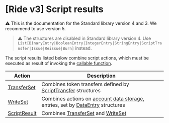 # [Ride v3] Script results

:warning: This is the documentation for the Standard library version 4 and 3. We recommend to use version 5.

> :warning: The structures are disabled in Standard library version 4. Use `List[BinaryEntry|BooleanEntry|IntegerEntry|StringEntry|ScriptTransfer|Issue|Reissue|Burn]` instead.

The script results listed below combine script actions, which must be executed as result of invoking the [callable function](/en/ride/v4/functions/callable-function).

| Action | Description |
|---|---|
| [TransferSet](/en/ride/v4/structures/script-results/transfer-set) | Combines token transfers defined by [ScriptTransfer](/en/ride/v4/structures/script-actions/script-transfer) structures |
| [WriteSet](/en/ride/v4/structures/script-results/write-set) | Combines actions on [account data storage](/en/blockchain/account/account-data-storage), entries, set by [DataEntry](/en/ride/v4/structures/script-actions/data-entry) structures |
| [ScriptResult](/en/ride/v4/structures/script-results/script-result) | Combines [TransferSet](/en/ride/v4/structures/script-results/transfer-set) and [WriteSet](/en/ride/v4/structures/script-results/write-set) |
